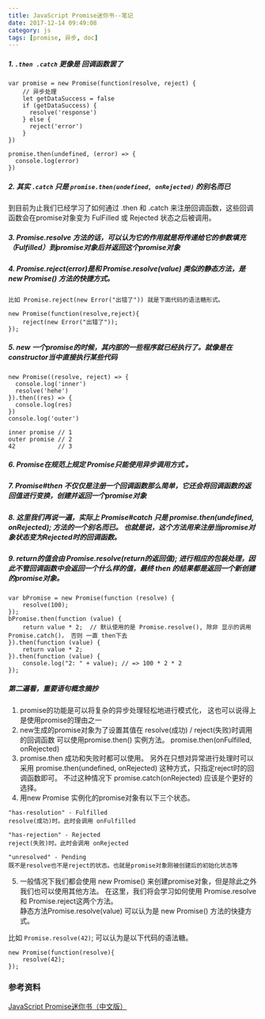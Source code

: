 ```yaml
---
title: JavaScript Promise迷你书--笔记
date: 2017-12-14 09:49:08
category: js
tags: [promise, 异步, doc]
---
```

    
##### 1. `.then .catch` 更像是 回调函数罢了
```
var promise = new Promise(function(resolve, reject) {
    // 异步处理
    let getDataSuccess = false
    if (getDataSuccess) {
      resolve('response')
    } else {
      reject('error')
    }
})

promise.then(undefined, (error) => {
  console.log(error)
})
```

##### 2. 其实 `.catch` 只是 `promise.then(undefined, onRejected)` 的别名而已
到目前为止我们已经学习了如何通过 .then 和 .catch 来注册回调函数，这些回调函数会在promise对象变为 FulFilled 或 Rejected 状态之后被调用。

##### 3. Promise.resolve 方法的话，可以认为它的作用就是将传递给它的参数填充（Fulfilled）到promise对象后并返回这个promise对象

##### 4. Promise.reject(error)是和 Promise.resolve(value) 类似的静态方法，是 new Promise() 方法的快捷方式。
```
比如 Promise.reject(new Error("出错了")) 就是下面代码的语法糖形式。

new Promise(function(resolve,reject){
    reject(new Error("出错了"));
});
```

##### 5. new 一个promise的时候，其内部的一些程序就已经执行了。就像是在 constructor当中直接执行某些代码
```
new Promise((resolve, reject) => {
  console.log('inner')
  resolve('hehe')
}).then((res) => {
  console.log(res)
})
console.log('outer')

inner promise // 1
outer promise // 2
42            // 3
```

##### 6. Promise在规范上规定 Promise只能使用异步调用方式 。

##### 7. Promise#then 不仅仅是注册一个回调函数那么简单，它还会将回调函数的返回值进行变换，创建并返回一个promise对象

##### 8. 这里我们再说一遍，实际上 Promise#catch 只是 promise.then(undefined, onRejected); 方法的一个别名而已。 也就是说，这个方法用来注册当promise对象状态变为Rejected时的回调函数。

##### 9. return的值会由 Promise.resolve(return的返回值); 进行相应的包装处理，因此不管回调函数中会返回一个什么样的值，最终 then 的结果都是返回一个新创建的promise对象。
```
var bPromise = new Promise(function (resolve) {
    resolve(100);
});
bPromise.then(function (value) {
    return value * 2;  // 默认使用的是 Promise.resolve(), 除非 显示的调用 Promise.catch()， 否则 一直 then下去
}).then(function (value) {
    return value * 2;
}).then(function (value) {
    console.log("2: " + value); // => 100 * 2 * 2
});
```


##### 第二遍看，重要语句概念摘抄
1. promise的功能是可以将复杂的异步处理轻松地进行模式化， 这也可以说得上是使用promise的理由之一
2. new生成的promise对象为了设置其值在 resolve(成功) / reject(失败)时调用的回调函数 可以使用promise.then() 实例方法。
promise.then(onFulfilled, onRejected)
3. promise.then 成功和失败时都可以使用。 另外在只想对异常进行处理时可以采用 promise.then(undefined, onRejected) 这种方式，只指定reject时的回调函数即可。 不过这种情况下 promise.catch(onRejected) 应该是个更好的选择。
4. 用new Promise 实例化的promise对象有以下三个状态。
```
"has-resolution" - Fulfilled
resolve(成功)时。此时会调用 onFulfilled

"has-rejection" - Rejected
reject(失败)时。此时会调用 onRejected

"unresolved" - Pending
既不是resolve也不是reject的状态。也就是promise对象刚被创建后的初始化状态等
```

5. 一般情况下我们都会使用 new Promise() 来创建promise对象，但是除此之外我们也可以使用其他方法。 在这里，我们将会学习如何使用 Promise.resolve 和 Promise.reject这两个方法。  
静态方法Promise.resolve(value) 可以认为是 new Promise() 方法的快捷方式。

比如 `Promise.resolve(42)`; 可以认为是以下代码的语法糖。
```
new Promise(function(resolve){
    resolve(42);
});
```

### 参考资料
[JavaScript Promise迷你书（中文版）](http://liubin.org/promises-book/)
